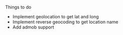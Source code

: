 Things to do

- Implement geolocation to get lat and long
- Implement reverse geocoding to get location name
- Add admob support
